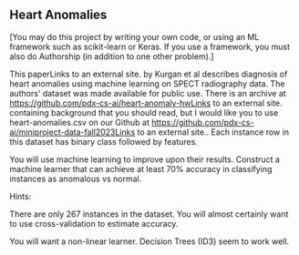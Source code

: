 ## Heart Anomalies

[You may do this project by writing your own code, or using an ML framework such as scikit-learn or Keras. If you use a framework, you must also do Authorship (in addition to one other problem).]

This paperLinks to an external site. by Kurgan et al describes diagnosis of heart anomalies using machine learning on SPECT radiography data. The authors' dataset was made available for public use. There is an archive at https://github.com/pdx-cs-ai/heart-anomaly-hwLinks to an external site. containing background that you should read, but I would like you to use heart-anomalies.csv on our Github at https://github.com/pdx-cs-ai/miniproject-data-fall2023Links to an external site.. Each instance row in this dataset has binary class followed by features.

You will use machine learning to improve upon their results. Construct a machine learner that can achieve at least 70% accuracy in classifying instances as anomalous vs normal.

Hints:

There are only 267 instances in the dataset. You will almost certainly want to use cross-validation to estimate accuracy.

You will want a non-linear learner. Decision Trees (ID3) seem to work well.